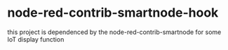 # node-red-contrib-smartnode-hook
this project is dependenced by the node-red-contrib-smartnode for some IoT display function

